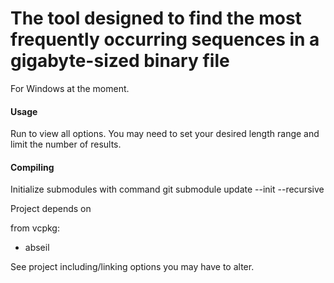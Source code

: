 # The tool designed to find the most frequently occurring sequences in a gigabyte-sized binary file

For Windows at the moment.

#### Usage

Run to view all options. You may need to set your desired length range
and limit the number of results.

#### Compiling

Initialize submodules with command
    git submodule update --init --recursive

Project depends on

from vcpkg:

-   abseil

See project including/linking options you may have to alter.
